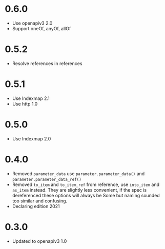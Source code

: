# 0.6.0
- Use openapiv3 2.0
- Support oneOf, anyOf, allOf

# 0.5.2
- Resolve references in references

# 0.5.1
- Use Indexmap 2.1
- Use http 1.0

# 0.5.0
- Use Indexmap 2.0

# 0.4.0
- Removed `parameter_data` use `parameter.parameter_data()` and `parameter.parameter_data_ref()`
- Removed `to_item` and `to_item_ref` from reference, use `into_item` and `as_item` instead. They are slightly less convenient, if the spec is dereferenced these options will always be Some but naming sounded too similar and confusing.
- Declaring edition 2021

# 0.3.0
- Updated to openapiv3 1.0
